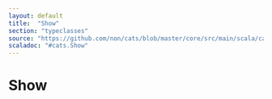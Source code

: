 ```yaml
---
layout: default
title:  "Show"
section: "typeclasses"
source: "https://github.com/non/cats/blob/master/core/src/main/scala/cats/Show.scala"
scaladoc: "#cats.Show"
---
```

# Show

